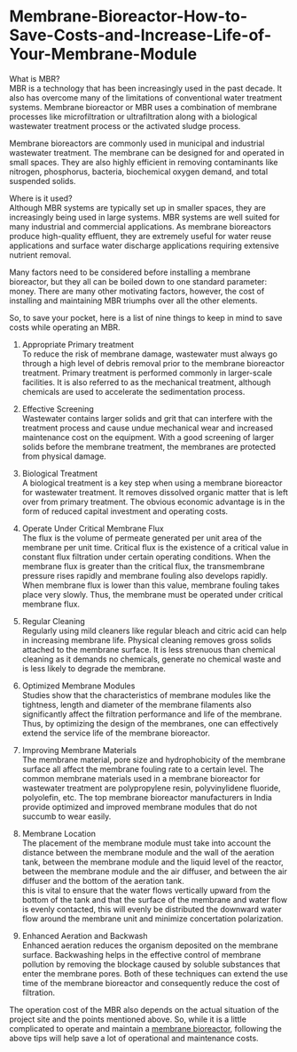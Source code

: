 # Membrane-Bioreactor-How-to-Save-Costs-and-Increase-Life-of-Your-Membrane-Module

What is MBR? <br>
MBR is a technology that has been increasingly used in the past decade. It also has overcome many of the limitations of conventional water treatment systems. Membrane bioreactor or MBR uses a combination of membrane processes like microfiltration or ultrafiltration along with a biological wastewater treatment process or the activated sludge process. <br>

Membrane bioreactors are commonly used in municipal and industrial wastewater treatment. The membrane can be designed for and operated in small spaces. They are also highly efficient in removing contaminants like nitrogen, phosphorus, bacteria, biochemical oxygen demand, and total suspended solids. <br>

Where is it used? <br>
Although MBR systems are typically set up in smaller spaces, they are increasingly being used in large systems. MBR systems are well suited for many industrial and commercial applications. As membrane bioreactors produce high-quality effluent, they are extremely useful for water reuse applications and surface water discharge applications requiring extensive nutrient removal. <br>

Many factors need to be considered before installing a membrane bioreactor, but they all can be boiled down to one standard parameter: money. There are many other motivating factors, however, the cost of installing and maintaining MBR triumphs over all the other elements. <br>

So, to save your pocket, here is a list of nine things to keep in mind to save costs while operating an MBR. <br>

1. Appropriate Primary treatment <br>
To reduce the risk of membrane damage, wastewater must always go through a high level of debris removal prior to the membrane bioreactor treatment. Primary treatment is performed commonly in larger-scale facilities. It is also referred to as the mechanical treatment, although chemicals are used to accelerate the sedimentation process. <br>

2. Effective Screening <br>
Wastewater contains larger solids and grit that can interfere with the treatment process and cause undue mechanical wear and increased maintenance cost on the equipment. With a good screening of larger solids before the membrane treatment, the membranes are protected from physical damage. <br>
 
3. Biological Treatment <br>
A biological treatment is a key step when using a membrane bioreactor for wastewater treatment. It removes dissolved organic matter that is left over from primary treatment. The obvious economic advantage is in the form of reduced capital investment and operating costs. <br>

4. Operate Under Critical Membrane Flux <br>
The flux is the volume of permeate generated per unit area of the membrane per unit time. Critical flux is the existence of a critical value in constant flux filtration under certain operating conditions. When the membrane flux is greater than the critical flux, the transmembrane pressure rises rapidly and membrane fouling also develops rapidly. When membrane flux is lower than this value, membrane fouling takes place very slowly. Thus, the membrane must be operated under critical membrane flux. <br>

5. Regular Cleaning <br>
Regularly using mild cleaners like regular bleach and citric acid can help in increasing membrane life. Physical cleaning removes gross solids attached to the membrane surface. It is less strenuous than chemical cleaning as it demands no chemicals, generate no chemical waste and is less likely to degrade the membrane. <br>

6. Optimized Membrane Modules <br>
Studies show that the characteristics of membrane modules like the tightness, length and diameter of the membrane filaments also significantly affect the filtration performance and life of the membrane. Thus, by optimizing the design of the membranes, one can effectively extend the service life of the membrane bioreactor. <br>

7. Improving Membrane Materials <br>
The membrane material, pore size and hydrophobicity of the membrane surface all affect the membrane fouling rate to a certain level. The common membrane materials used in a membrane bioreactor for wastewater treatment are polypropylene resin, polyvinylidene fluoride, polyolefin, etc. The top membrane bioreactor manufacturers in India provide optimized and improved membrane modules that do not succumb to wear easily. <br>

8. Membrane Location <br>
The placement of the membrane module must take into account the distance between the membrane module and the wall of the aeration tank, between the membrane module and the liquid level of the reactor, between the membrane module and the air diffuser, and between the air diffuser and the bottom of the aeration tank. <br>
this is vital to ensure that the water flows vertically upward from the bottom of the tank and that the surface of the membrane and water flow is evenly contacted, this will evenly be distributed the downward water flow around the membrane unit and minimize concertation polarization. <br>

9. Enhanced Aeration and Backwash <br>
Enhanced aeration reduces the organism deposited on the membrane surface. Backwashing helps in the effective control of membrane pollution by removing the blockage caused by soluble substances that enter the membrane pores. Both of these techniques can extend the use time of the membrane bioreactor and consequently reduce the cost of filtration. <br>

The operation cost of the MBR also depends on the actual situation of the project site and the points mentioned above. So, while it is a little complicated to operate and maintain a <a href="https://arvindkaigo.com/KaiMBR.php">membrane bioreactor</a>, following the above tips will help save a lot of operational and maintenance costs. <br>
